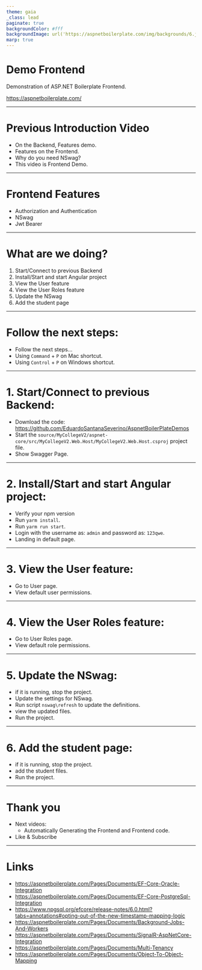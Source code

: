 ```yaml
---
theme: gaia
_class: lead
paginate: true
backgroundColor: #fff
backgroundImage: url('https://aspnetboilerplate.com/img/backgrounds/6.jpg')
marp: true
---
```


# Demo Frontend

Demonstration of ASP.NET Boilerplate Frontend.

https://aspnetboilerplate.com/

---

# Previous Introduction Video

- On the Backend, Features demo.
- Features on the Frontend.
- Why do you need NSwag?
- This video is Frontend Demo.

---

# Frontend Features

- Authorization and Authentication
- NSwag
- Jwt Bearer

---

# What are we doing?

1. Start/Connect to previous Backend
2. Install/Start and start Angular project
3. View the User feature
4. View the User Roles feature
5. Update the NSwag
6. Add the student page

---

# Follow the next steps:

- Follow the next steps...
- Using `Command` + `P` on Mac shortcut.
- Using `Control` + `P` on Windows shortcut.

---

# 1. Start/Connect to previous Backend:

- Download the code: https://github.com/EduardoSantanaSeverino/AspnetBoilerPlateDemos
- Start the `source/MyCollegeV2/aspnet-core/src/MyCollegeV2.Web.Host/MyCollegeV2.Web.Host.csproj` project file.
- Show Swagger Page.

---

# 2. Install/Start and start Angular project:

- Verify your npm version
- Run `yarm install`.
- Run `yarm run start`.
- Login with the username as: `admin` and password as: `123qwe`.
- Landing in default page.

---

# 3. View the User feature:

- Go to User page.
- View default user permissions.

---

# 4. View the User Roles feature:

- Go to User Roles page.
- View default role permissions.

---

# 5. Update the NSwag:

- if it is running, stop the project.
- Update the settings for NSwag.
- Run script `nswag\refresh` to update the definitions.
- view the updated files.
- Run the project.

---

# 6. Add the student page:

- if it is running, stop the project.
- add the student files.
- Run the project.

---

# Thank you

- Next videos:
  - Automatically Generating the Frontend and Frontend code.
- Like & Subscribe

---

# Links

- https://aspnetboilerplate.com/Pages/Documents/EF-Core-Oracle-Integration
- https://aspnetboilerplate.com/Pages/Documents/EF-Core-PostgreSql-Integration
- https://www.npgsql.org/efcore/release-notes/6.0.html?tabs=annotations#opting-out-of-the-new-timestamp-mapping-logic
- https://aspnetboilerplate.com/Pages/Documents/Background-Jobs-And-Workers
- https://aspnetboilerplate.com/Pages/Documents/SignalR-AspNetCore-Integration
- https://aspnetboilerplate.com/Pages/Documents/Multi-Tenancy
- https://aspnetboilerplate.com/Pages/Documents/Object-To-Object-Mapping

